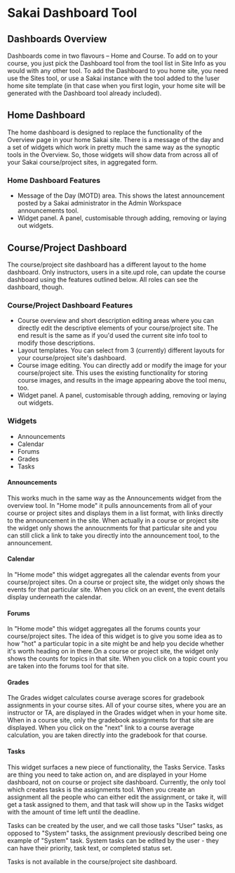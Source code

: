 # Sakai Dashboard Tool

## Dashboards Overview

Dashboards come in two flavours – Home and Course. To add on to your course, you just pick the
Dashboard tool from the tool list in Site Info as you would with any other tool. To add the
Dashboard to you home site, you need use the Sites tool, or use a Sakai instance with the tool added to the !user home site template (in that case when you first login, your home site will be generated with the Dashboard tool already included).

## Home Dashboard

The home dashboard is designed to replace the functionality of the Overview page in your home Sakai
site. There is a message of the day and a set of widgets which work in pretty much the same way as
the synoptic tools in the Overview. So, those widgets will show data from across all of your Sakai
course/project sites, in aggregated form.

### Home Dashboard Features

- Message of the Day (MOTD) area. This shows the latest announcement posted by a Sakai administrator
in the Admin Workspace announcements tool.
- Widget panel. A panel, customisable through adding, removing or laying out widgets.

## Course/Project Dashboard

The course/project site dashboard has a different layout to the home dashboard. Only instructors, 
users in a site.upd role, can update the course dashboard using the features outlined below. All
roles can see the dashboard, though.

### Course/Project Dashboard Features

- Course overview and short description editing areas where you can directly edit the descriptive
elements of your course/project site. The end result is the same as if you'd used the current site
info tool to modify those descriptions.
- Layout templates. You can select from 3 (currently) different layouts for your course/project
site's dashboard.
- Course image editing. You can directly add or modify the image for your course/project site. This
uses the existing functionality for storing course images, and results in the image appearing above
the tool menu, too.
- Widget panel. A panel, customisable through adding, removing or laying out widgets.

### Widgets

- Announcements
- Calendar
- Forums
- Grades
- Tasks

#### Announcements

This works much in the same way as the Announcements widget from the overview tool. In "Home mode"
it pulls announcements from all of your course or project sites and displays them in a list format,
with links directly to the announcement in the site. When actually in a course or project site the
widget only shows the annoucnments for that particular site and you can still click a link to take
you directly into the announcement tool, to the announcement.

#### Calendar

In "Home mode" this widget aggregates all the calendar events from your course/project sites. On a
course or project site, the widget only shows the events for that particular site. When you click on
an event, the event details display underneath the calendar.

#### Forums

In "Home mode" this widget aggregates all the forums counts your course/project sites. The idea of
this widget is to give you some idea as to how "hot" a particular topic in a site might be and help
you decide whether it's worth heading on in there.On a course or project site, the widget only shows
the counts for topics in that site. When you click on a topic count you are taken into the forums
tool for that site.

#### Grades

The Grades widget calculates course average scores for gradebook assignments in your course sites.
All of your course sites, where you are an instructor or TA, are displayed in the Grades widget when
in your home site. When in a course site, only the gradebook assignments for that site are
displayed. When you click on the "next" link to a course average calculation, you are taken directly
into the gradebook for that course.

#### Tasks

This widget surfaces a new piece of functionality, the Tasks Service. Tasks are thing you need to
take action on, and are displayed in your Home dashboard, not on course or project site dashboard.
Currently, the only tool which creates tasks is the assignments tool. When you create an assignment
all the people who can either edit the assignment, or take it, will get a task assigned to them, and
that task will show up in the Tasks widget with the amount of time left until the deadline.

Tasks can be created by the user, and we call those tasks "User" tasks, as opposed to "System"
tasks, the assignment previously described being one example of "System" task. System tasks can be
edited by the user - they can have their priority, task text, or completed status set.

Tasks is not available in the course/project site dashboard.
